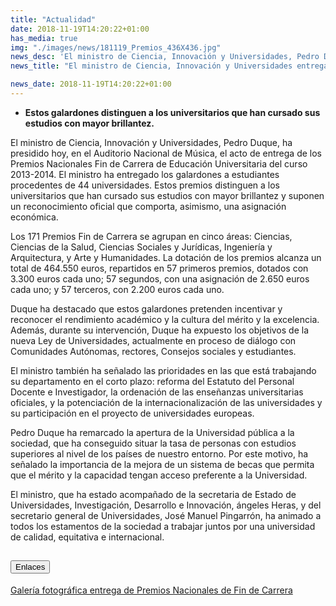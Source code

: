 ```yaml
---
title: "Actualidad"
date: 2018-11-19T14:20:22+01:00
has_media: true
img: "./images/news/181119_Premios_436X436.jpg"
news_desc: 'El ministro de Ciencia, Innovación y Universidades, Pedro Duque, ha presidido hoy, en el Auditorio Nacional de Música, el acto de entrega de los Premios Nacionales Fin de Carrera de Educación Universitaria del curso 2013-2014. El ministro ha entregado los galardones a estudiantes procedentes de 44 universidades. Estos premios distinguen a los universitarios que han cursado sus estudios con mayor brillantez y suponen un reconocimiento oficial que comporta, asimismo, una asignación económica.<b>Este contenido incluye:</b> <i class="fa-solid fa-earth-europe"></i>'
news_title: "El ministro de Ciencia, Innovación y Universidades entrega los Premios Nacionales de Fin de Carrera"

news_date: 2018-11-19T14:20:22+01:00
---
```

<ul>
<li><b>Estos galardones distinguen a los universitarios que han cursado sus estudios con mayor brillantez.</b></li>
</ul>
<p>El ministro de Ciencia, Innovación y Universidades, Pedro Duque, ha presidido hoy, en el Auditorio Nacional de Música, el acto de entrega de los Premios Nacionales Fin de Carrera de Educación Universitaria del curso 2013-2014. El ministro ha entregado los galardones a estudiantes procedentes de 44 universidades. Estos premios distinguen a los universitarios que han cursado sus estudios con mayor brillantez y suponen un reconocimiento oficial que comporta, asimismo, una asignación económica.</p>
<p>Los 171 Premios Fin de Carrera se agrupan en cinco áreas: Ciencias, Ciencias de la Salud, Ciencias Sociales y Jurídicas, Ingeniería y Arquitectura, y Arte y Humanidades. La dotación de los premios alcanza un total de 464.550 euros, repartidos en 57 primeros premios, dotados con 3.300 euros cada uno; 57 segundos, con una asignación de 2.650 euros cada uno; y 57 terceros, con 2.200 euros cada uno.</p>
<p>Duque ha destacado que estos galardones pretenden incentivar y reconocer el rendimiento académico y la cultura del mérito y la excelencia. Además, durante su intervención, Duque ha expuesto los objetivos de la nueva Ley de Universidades, actualmente en proceso de diálogo con Comunidades Autónomas, rectores, Consejos sociales y estudiantes.</p>
<p>El ministro también ha señalado las prioridades en las que está trabajando su departamento en el corto plazo: reforma del Estatuto del Personal Docente e Investigador, la ordenación de las enseñanzas universitarias oficiales, y la potenciación de la internacionalización de las universidades y su participación en el proyecto de universidades europeas.</p>
<p>Pedro Duque ha remarcado la apertura de la Universidad pública a la sociedad, que ha conseguido situar la tasa de personas con estudios superiores al nivel de los países de nuestro entorno. Por este motivo, ha señalado la importancia de la mejora de un sistema de becas que permita que el mérito y la capacidad tengan acceso preferente a la Universidad.</p>
<p>El ministro, que ha estado acompañado de la secretaria de Estado de Universidades, Investigación, Desarrollo e Innovación, ángeles Heras, y del secretario general de Universidades, José Manuel Pingarrón, ha animado a todos los estamentos de la sociedad a trabajar juntos por una universidad de calidad, equitativa e internacional.</p>
<section>
        <article>
            <div class="container">
                <div class="row my-45 justify-content-md-center">
                    <div class="col-md-10 content_collapse">
                        <div class="accordion accordion_alt" id="accordeonAlt">
                            <div class="accordion-item">
                                <h2 class="accordion-header" id="accordionAltHeading2">
                                    <button class="accordion-button" type="button" data-bs-toggle="collapse" data-bs-target="#accordionAlt2" aria-expanded="true" aria-controls="accordionAlt2">
                                        <span class="icon"><i class="fas fa-link"></i></span>Enlaces
                                    </button>
                                </h2>
                                <div id="accordionAlt2" class="accordion-collapse collapse show" aria-labelledby="accordionAltHeading2">
                                    <div class="accordion-body">
                                        <article id="section_link">
                                            <div class="container-fluid sp">
                                                <div class="row w-100">
                                                    <div class="col-12">
                                                        <a href="https://www.flickr.com/gp/142738847@N05/m82267" class="btn btn_link_icon" target="_blank">Galería fotográfica entrega de Premios Nacionales de Fin de Carrera<i class="fas fa-external-link-alt"></i></a>
                                                    </div>
                                                </div>
                                            </div>
                                        </article>
                                    </div>
                                </div>
                            </div>
                        </div>
                    </div>
                </div>
            </div>
        </article>
    </section>